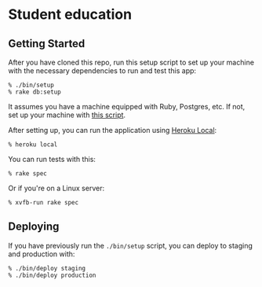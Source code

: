 # Student education

## Getting Started

After you have cloned this repo, run this setup script to set up your machine
with the necessary dependencies to run and test this app:

    % ./bin/setup
    % rake db:setup

It assumes you have a machine equipped with Ruby, Postgres, etc. If not, set up
your machine with [this script].

[this script]: https://github.com/thoughtbot/laptop

After setting up, you can run the application using [Heroku Local]:

    % heroku local

[Heroku Local]: https://devcenter.heroku.com/articles/heroku-local

You can run tests with this:

    % rake spec

Or if you're on a Linux server:

    % xvfb-run rake spec

## Deploying

If you have previously run the `./bin/setup` script,
you can deploy to staging and production with:

    % ./bin/deploy staging
    % ./bin/deploy production
